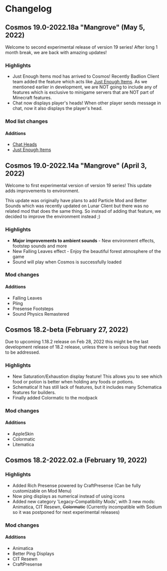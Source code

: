 # Changelog
## Cosmos 19.0-2022.18a "Mangrove" (May 5, 2022)
Welcome to second experimental release of version 19 series! After long 1 month break, we are back with amazing updates!

### Highlights
* Just Enough Items mod has arrived to Cosmos! Recently Badlion Client team added the feature which acts like [Just Enough Items](https://twitter.com/BadlionClient/status/1518590660017676289). As we mentioned earlier in development, we are NOT going to include any of features which is exclusive to minigame servers that are NOT part of Minecraft features.
* Chat now displays player's heads! When other player sends message in chat, now it also displays the player's head.

### Mod list changes
#### Additions
* [Chat Heads](https://www.curseforge.com/minecraft/mc-mods/chat-heads)
* [Just Enough Items](https://www.curseforge.com/minecraft/mc-mods/jei)

## Cosmos 19.0-2022.14a "Mangrove" (April 3, 2022)
Welcome to first experimental version of version 19 series! This update adds improvements to environment.

This update was originally have plans to add Particle Mod and 
Better Sounds which was recently updated on Lunar Client but there was no related mod that does the same thing. So instead of adding that feature, we decided to improve the environment instead ;)

### Highlights
* **Major improvements to ambient sounds** - New environment effects, footstep sounds and more
* New Falling Leaves effect - Enjoy the beautiful forest atmosphere of the game
* Sound will play when Cosmos is successfully loaded

### Mod changes
#### Additions
* Falling Leaves
* Pling
* Presense Footsteps
* Sound Physics Remastered

## Cosmos 18.2-beta (February 27, 2022)
Due to upcoming 1.18.2 release on Feb 28, 2022 this might be the last development release of 18.2 release, unless there is serious bug that needs to be addressed.

### Highlights
* New Saturation/Exhaustion display feature! This allows you to see which food or potion is better when holding any foods or potions.
* Schematica! It has still lack of features, but it includes many Schematica features for builders.
* Finally added Colormatic to the modpack

### Mod changes
#### Additions
* AppleSkin
* Colormatic
* Litematica

## Cosmos 18.2-2022.02.a (February 19, 2022)
### Highlights
* Added Rich Presense powered by CraftPresense (Can be fully customizable on Mod Menu)
* Now ping displays as numerical instead of using icons
* Added new category 'Legacy-Compatibility Mods', with 3 new mods: Animatica, CIT Resewn, ~~Colormatic~~ (Currently incompatible with Sodium so it was postponed for next experimental releases)

### Mod changes
#### Additions
* Animatica
* Better Ping Displays
* CIT Resewn
* CraftPresense
